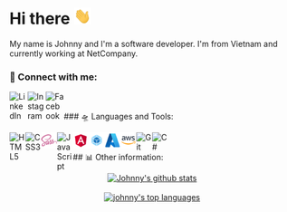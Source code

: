 # Hi there <img src="./wave.gif" width="30px">

My name is Johnny and I'm a software developer. I'm from Vietnam and currently working at NetCompany.

### 🚀 Connect with me:

<p align="left">
  <a href="www.linkedin.com/in/hoangtd-dev" target="_blank">
    <img align="left" alt="LinkedIn" width="32px" src="https://img.icons8.com/fluent/48/000000/linkedin.png" />
  </a>
  <a href="https://www.instagram.com/d.hoang211/?hl=fr" target="_blank">
    <img align="left" alt="Instagram" width="32px" src="https://img.icons8.com/fluent/48/000000/instagram-new.png" />
  </a>
  <a href="https://www.facebook.com/duyhoang.tran.7712/" target="_blank">
    <img align="left" alt="Facebook" width="32px" src="https://img.icons8.com/fluent/48/000000/facebook-new.png" />
  </a>
</p>

<br />
<br />
### 🛸 Languages and Tools:

<p align="left">
  <a href="https://developer.mozilla.org/en-US/docs/Web/HTML" target="_blank">
    <img align="left" alt="HTML5" width="28px" src="https://img.icons8.com/color/48/000000/html-5.png" />
  </a>
  <a href="https://developer.mozilla.org/en-US/docs/Web/CSS" target="_blank">
    <img align="left" alt="CSS3" width="28px" src="https://img.icons8.com/color/48/000000/css3.png" />
  </a>
  <a href="https://sass-lang.com/" target="_blank">
    <img align="left" alt="Sass" width="28px" src="https://raw.githubusercontent.com/github/explore/main/topics/sass/sass.png" />
  </a>
  <a href="https://developer.mozilla.org/en-US/docs/Web/JavaScript" target="_blank">
    <img align="left" alt="JavaScript" width="28px" src="https://img.icons8.com/color/48/000000/javascript.png" />
  </a>
  <a href="https://angular.io/" target="_blank">
    <img align="left" alt="Angular" width="28px" src="https://raw.githubusercontent.com/github/explore/main/topics/angular/angular.png" />
  </a>
  <a href="https://webpack.js.org/" target="_blank">
    <img align="left" alt="Webpack" width="28px" src="https://raw.githubusercontent.com/github/explore/main/topics/webpack/webpack.png" />
  </a>
  <a href="https://azure.microsoft.com/en-us/" target="_blank">
    <img align="left" alt="Azure" width="28px" src="https://raw.githubusercontent.com/github/explore/main/topics/azure/azure.png" />
  </a>
  <a href="https://aws.amazon.com/" target="_blank">
    <img align="left" alt="Aws" width="28px" src="https://raw.githubusercontent.com/github/explore/main/topics/aws/aws.png" />
  </a>
  <a href="https://git-scm.com/" target="_blank">
    <img align="left" alt="Git" width="28px" src="https://img.icons8.com/color/48/000000/git.png" />
  </a>
  <a href="https://docs.microsoft.com/en-us/dotnet/csharp/" target="_blank">
    <img align="left" alt="C#" width="28px" src="https://camo.githubusercontent.com/8d56e87edf99e89bfc457cd62462e0b7aae19e6b197b1df5c542d474d8d76f81/68747470733a2f2f646576656c6f7065722e6665646f726170726f6a6563742e6f72672f7374617469632f6c6f676f2f6373686172702e706e67" />
  </a>

</p>

<br />
<br />
## 📊 Other information:

<p align="center">
  <a href="https://github.com/hoangtd-dev" target="_blank">
    <img  src="https://github-readme-stats.vercel.app/api?username=hoangtd-dev&show_icons=true&count_private=true&theme=tokyonight&hide_border=true" alt="Johnny's github stats"/>
  </a>
<br />
<br />
  <a href="https://github.com/hoangtd-dev" target="_blank">
    <img   src="https://github-readme-stats.vercel.app/api/top-langs/?username=hoangtd-dev&langs_count=8&count_private=true&layout=compact&theme=tokyonight&hide_border=true" alt="johnny's top languages" />
  </a>
</p>
